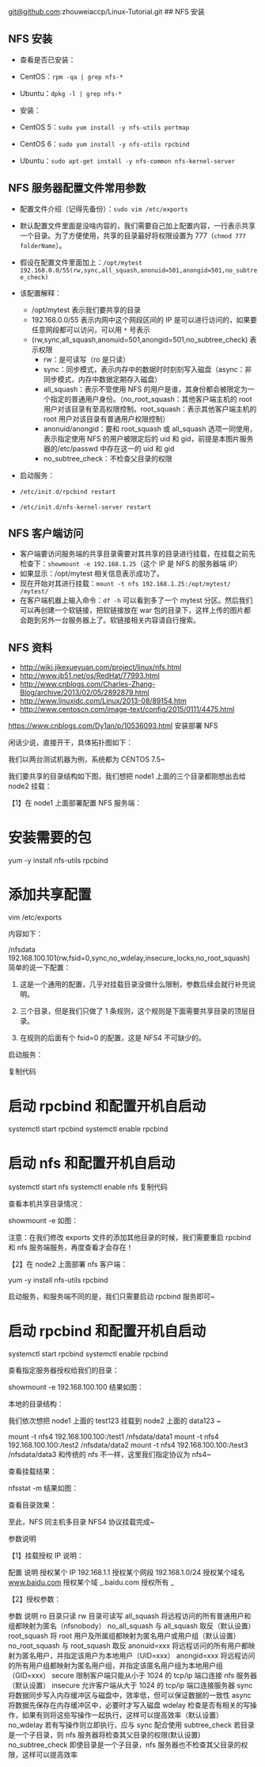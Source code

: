 git@github.com:zhouweiaccp/Linux-Tutorial.git ## NFS 安装

## NFS 安装

-   查看是否已安装：
-   CentOS：`rpm -qa | grep nfs-*`
-   Ubuntu：`dpkg -l | grep nfs-*`

-   安装：
-   CentOS 5：`sudo yum install -y nfs-utils portmap`
-   CentOS 6：`sudo yum install -y nfs-utils rpcbind`
-   Ubuntu：`sudo apt-get install -y nfs-common nfs-kernel-server`

## NFS 服务器配置文件常用参数

-   配置文件介绍（记得先备份）：`sudo vim /etc/exports`
-   默认配置文件里面是没啥内容的，我们需要自己加上配置内容，一行表示共享一个目录。为了方便使用，共享的目录最好将权限设置为 777（`chmod 777 folderName`）。
-   假设在配置文件里面加上：`/opt/mytest 192.168.0.0/55(rw,sync,all_squash,anonuid=501,anongid=501,no_subtree_check)`
-   该配置解释：

    -   /opt/mytest 表示我们要共享的目录
    -   192.168.0.0/55 表示内网中这个网段区间的 IP 是可以进行访问的，如果要任意网段都可以访问，可以用 `*` 号表示
    -   (rw,sync,all_squash,anonuid=501,anongid=501,no_subtree_check) 表示权限
        -   rw：是可读写（ro 是只读）
        -   sync：同步模式，表示内存中的数据时时刻刻写入磁盘（async：非同步模式，内存中数据定期存入磁盘）
        -   all_squash：表示不管使用 NFS 的用户是谁，其身份都会被限定为一个指定的普通用户身份。（no_root_squash：其他客户端主机的 root 用户对该目录有至高权限控制。root_squash：表示其他客户端主机的 root 用户对该目录有普通用户权限控制）
        -   anonuid/anongid：要和 root_squash 或 all_squash 选项一同使用，表示指定使用 NFS 的用户被限定后的 uid 和 gid，前提是本图片服务器的/etc/passwd 中存在这一的 uid 和 gid
        -   no_subtree_check：不检查父目录的权限

-   启动服务：
-   `/etc/init.d/rpcbind restart`
-   `/etc/init.d/nfs-kernel-server restart`

## NFS 客户端访问

-   客户端要访问服务端的共享目录需要对其共享的目录进行挂载，在挂载之前先检查下：`showmount -e 192.168.1.25`（这个 IP 是 NFS 的服务器端 IP）
-   如果显示：/opt/mytest 相关信息表示成功了。
-   现在开始对其进行挂载：`mount -t nfs 192.168.1.25:/opt/mytest/ /mytest/`
-   在客户端机器上输入命令：`df -h` 可以看到多了一个 mytest 分区。然后我们可以再创建一个软链接，把软链接放在 war 包的目录下，这样上传的图片都会跑到另外一台服务器上了。软链接相关内容请自行搜索。

## NFS 资料

-   <http://wiki.jikexueyuan.com/project/linux/nfs.html>
-   <http://www.jb51.net/os/RedHat/77993.html>
-   <http://www.cnblogs.com/Charles-Zhang-Blog/archive/2013/02/05/2892879.html>
-   <http://www.linuxidc.com/Linux/2013-08/89154.htm>
-   <http://www.centoscn.com/image-text/config/2015/0111/4475.html>

https://www.cnblogs.com/Dy1an/p/10536093.html
安装部署 NFS

闲话少说，直接开干，具体拓扑图如下：

我们以两台测试机器为例，系统都为 CENTOS 7.5~

我们要共享的目录结构如下图，我们想把 node1 上面的三个目录都刚想出去给 node2 挂载：

【1】在 node1 上面部署配置 NFS 服务端：

# 安装需要的包

yum -y install nfs-utils rpcbind

# 添加共享配置

vim /etc/exports

内容如下：

/nfsdata 192.168.100.101(rw,fsid=0,sync,no_wdelay,insecure_locks,no_root_squash)
简单的说一下配置：

1. 这是一个通用的配置，几乎对挂载目录没做什么限制，参数后续会就行补充说明。

2. 三个目录，但是我们只做了 1 条规则，这个规则是下面需要共享目录的顶层目录。

3. 在规则的后面有个 fsid=0 的配置，这是 NFS4 不可缺少的。

启动服务：

复制代码

# 启动 rpcbind 和配置开机自启动

systemctl start rpcbind
systemctl enable rpcbind

# 启动 nfs 和配置开机自启动

systemctl start nfs
systemctl enable nfs
复制代码

查看本机共享目录情况：

showmount -e
如图：

注意：在我们修改 exports 文件的添加其他目录的时候，我们需要重启 rpcbind 和 nfs 服务端服务，再度查看才会存在！

【2】在 node2 上面部署 nfs 客户端：

yum -y install nfs-utils rpcbind

启动服务，和服务端不同的是，我们只需要启动 rpcbind 服务即可~

# 启动 rpcbind 和配置开机自启动

systemctl start rpcbind
systemctl enable rpcbind

查看指定服务器授权给我们的目录：

showmount -e 192.168.100.100
结果如图：

本地的目录结构：

我们依次想把 node1 上面的 test123 挂载到 node2 上面的 data123 ~

mount -t nfs4 192.168.100.100:/test1 /nfsdata/data1
mount -t nfs4 192.168.100.100:/test2 /nfsdata/data2
mount -t nfs4 192.168.100.100:/test3 /nfsdata/data3
和传统的 nfs 不一样，这里我们指定协议为 nfs4~

查看挂载结果：

nfsstat -m
结果如图：

查看目录效果：

至此，NFS 同主机多目录 NFS4 协议挂载完成~

参数说明

【1】挂载授权 IP 说明：

配置 说明
授权某个 IP 192.168.1.1
授权某个网段 192.168.1.0/24
授权某个域名 www.baidu.com
授权某个域 _.baidu.com
授权所有 _

【2】授权参数：

参数 说明
ro 目录只读
rw 目录可读写
all_squash 将远程访问的所有普通用户和组都映射为匿名（nfsnobody）
no_all_squash 与 all_squash 取反（默认设置）
root_squash 将 root 用户及所属组都映射为匿名用户或用户组（默认设置）
no_root_squash 与 root_squash 取反
anonuid=xxx 将远程访问的所有用户都映射为匿名用户，并指定该用户为本地用户（UID=xxx）
anongid=xxx 将远程访问的所有用户组都映射为匿名用户组，并指定该匿名用户组为本地用户组（GID=xxx）
secure 限制客户端只能从小于 1024 的 tcp/ip 端口连接 nfs 服务器（默认设置）
insecure 允许客户端从大于 1024 的 tcp/ip 端口连接服务器
sync 将数据同步写入内存缓冲区与磁盘中，效率低，但可以保证数据的一致性
async 将数据先保存在内存缓冲区中，必要时才写入磁盘
wdelay 检查是否有相关的写操作，如果有则将这些写操作一起执行，这样可以提高效率（默认设置）
no_wdelay 若有写操作则立即执行，应与 sync 配合使用
subtree_check 若目录是一个子目录，则 nfs 服务器将检查其父目录的权限(默认设置)
no_subtree_check 即使目录是一个子目录，nfs 服务器也不检查其父目录的权限，这样可以提高效率
